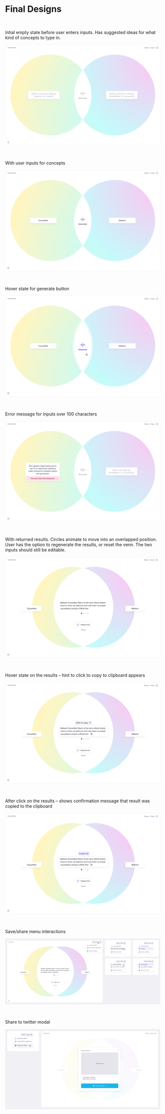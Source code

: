 # Final Designs

<br />

Intial empty state before user enters inputs. Has suggested ideas for what kind of concepts to type in.

![](../images/invenntion1.jpg)

<br />

With user inputs for concepts

![](../images/invenntion2.jpg)

<br />

Hover state for generate button

![](../images/invenntion3.jpg)

<br />

Error message for inputs over 100 characters

![](../images/invenntion5.jpg)

<br />

With returned results. Circles animate to move into an overlapped position. User has the option to regenerate the results, or reset the venn. The two inputs should still be editable.

![](../images/invenntion6.jpg)

<br />

Hover state on the results – hint to click to copy to clipboard appears

![](../images/invenntion7.jpg)

<br />

After click on the results – shows confirmation message that result was copied to the clipboard

![](../images/invenntion8.jpg)

<br />

Save/share menu interactions

![](../images/invenntion9.jpg)

<br />

Share to twitter modal

![](../images/invenntion10.jpg)
